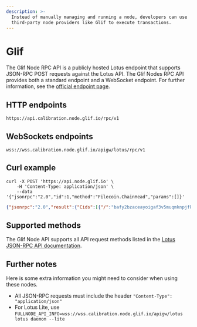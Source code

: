 ```yaml
---
description: >-
  Instead of manually managing and running a node, developers can use
  third-party node providers like Glif to execute transactions.
---
```


# Glif

The Glif Node RPC API is a publicly hosted Lotus endpoint that supports JSON-RPC POST requests against the Lotus API. The Glif Nodes RPC API provides both a standard endpoint and a WebSocket endpoint. For further information, see the [official endpoint page](https://api.calibration.node.glif.io/rpc/v1).

## HTTP endpoints

```plaintext
https://api.calibration.node.glif.io/rpc/v1
```

## WebSockets endpoints

```plaintext
wss://wss.calibration.node.glif.io/apigw/lotus/rpc/v1
```

## Curl example

```shell
curl -X POST 'https://api.node.glif.io' \
    -H 'Content-Type: application/json' \
    --data '{"jsonrpc":"2.0","id":1,"method":"Filecoin.ChainHead","params":[]}'
```

```json
{"jsonrpc":"2.0","result":{"Cids":[{"/":"bafy2bzaceayoigaf3v5muqmknpjfkguse43jp4t2zxhpmykhqynqhkdgpgybc"},{"/":"bafy2bzacecnrtzlhn6h75gm7tozhzuw77plvdhniwzfj7wgmyuju6wn573h22"},{"/":"bafy2bzacecygiaxfsqv7ecb2gvodzh74eret3pchwe5e4j5a3mzlwasvndi6i"},{"/":"bafy2bzacebe477tdmijfse4je2g63gnnkdgzj3ftq6zbygd7toszkrsjts6uu"},{"/":"bafy2bzacedoe6hcxy2cgqzbg4p7qolbd5imbjpjnz2tj4n7o3kw2md4uv2ttq"},{"/":"bafy2bzacec7wbqvskwvolireljmufszdu5nk37yyg4qtxgnrwbyipgoenmhc6"},{"/":"bafy2bzaceahxdiauteywlbjnwj3ntr72qcbamtq3nbvjzyn5wruithpyqyxbm"}],"Blocks":[{"Miner":"f0693008","Ticket":{"VRFProof":"uLR0LHfNBAfQzyYUVBiIEXzyblPv3yPIEsJQGTpaAvO1ZriPZ7wC2IFpw7mrz1RvDQEfsgRXGxb6APTRvrPiFEAe35RFNLKC9SYb64PNcDYwGY4de5LdlHfyUv+Ovwg5"}...
```

## Supported methods

The Glif Node API supports all API request methods listed in the [Lotus JSON-RPC API documentation](https://lotus.filecoin.io/developers/apis/json-rpc/).

## Further notes

Here is some extra information you might need to consider when using these nodes.

* All JSON-RPC requests must include the header `"Content-Type": "application/json"`
* For Lotus Lite, use `FULLNODE_API_INFO=wss://wss.calibration.node.glif.io/apigw/lotus lotus daemon --lite`
